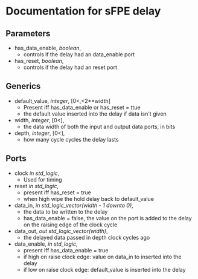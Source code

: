 # Documentation for sFPE delay

## Parameters
* has_data_enable, *boolean*,
  - controls if the delay had an data_enable port
* has_reset, *boolean*,
  - controls if the delay had an reset port

## Generics
* default_value, *integer*, [0<,<2**width]
	- Present iff has_data_enable or has_reset = ttue
	- the default value inserted into the delay if data isn't given
* width, *integer*, [0<],
	- the data width of both the input and output data ports, in bits
* depth, *integer*, [0<],
	- how many cycle cycles the delay lasts

## Ports
*	clock *in std_logic*,
	-	Used for timing
*	reset *in std_logic*,
	- present iff has_reset = true
	-	when high wipe the hold delay back to default_value
* data_in, *in std_logic_vector(width - 1 downto 0)*,
	- the data to be written to the delay
  - has_data_enable = false, the value on the port is added to the delay on the raising edge of the clock cycle
* data_out, *out std_logic_vector(width)*,
  +	the delayed data passed in depth clock cycles ago
* data_enable, *in std_logic*,
	- present iff has_data_enable = true
  - if high on raise clock edge: value on data_in to inserted into the delay
  - if low  on raise clock edge: default_value is inserted into the delay
